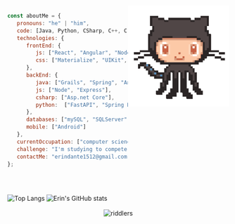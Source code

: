 <img align='right' src="https://raw.githubusercontent.com/iCharlesZ/FigureBed/master/img/octocat.gif" width="230">

```javascript
const aboutMe = {
   pronouns: "he" | "him",
   code: [Java, Python, CSharp, C++, C, Javascript, Typescript, HTML, CSS, Kotlin],
   technologies: {
      frontEnd: {
         js: ["React", "Angular", "Node.js", "Vue.js"],
         css: ["Materialize", "UIKit", "Bootstrap", "Semantic UI"]
      },
      backEnd: {
         java: ["Grails", "Spring", "Angular"],
         js: ["Node", "Express"],
         csharp: ["Asp.net Core"],
         python:  ["FastAPI", "Spring Boot", "Django", "Flask"]
      },
      databases: ["mySQL", "SQLServer"],
      mobile: ["Android"]
   },
   currentOccupation: ["computer science student, open for job opportunities"],
   challenge: "I'm studying to compete in a code marathon.",
   contactMe: "erindante1512@gmail.com"
};
```
<br></br>


<div>
   <div style="display: inline-block;">
    <img src="https://github-readme-stats.vercel.app/api/top-langs/?username=voidnire&layout=compact&theme=shadow_green&show_icons=true" alt="Top Langs">
  </div>
  <div style="display: inline-block;">
    <img src="https://github-readme-stats.vercel.app/api?username=voidnire&theme=shadow_green&show_icons=true" alt="Erin's GitHub stats">
  </div>

</div>


<div align="center">
 <img src="https://komarev.com/ghpvc/?username=voidnire&style=flat-square&color=green" alt=""/>
</div>

<div align="center">
  <img src="https://i.pinimg.com/originals/e5/bf/83/e5bf8315d901f388203f479ef160cc5d.gif" width="400" alt="riddlers"/>
</div>
